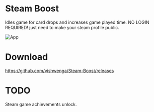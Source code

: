 # Steam Boost 
Idles game for card drops and increases game played time. NO LOGIN REQUIRED! just need to make your steam profile public.


![App](http://i.imgur.com/2tVXQjZ.png)


# Download
https://github.com/vishwenga/Steam-Boost/releases

# TODO
Steam game achievements unlock.

